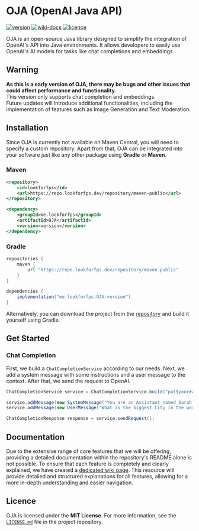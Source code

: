 # OJA (OpenAI Java API)

[version]: https://img.shields.io/github/v/tag/lookforfps/OJA?label=Version
[wiki-docs]: https://img.shields.io/badge/Wiki-Docs-%2368CBB0
[licence]: https://img.shields.io/github/license/lookforfps/OJA?label=Licence&color=%23fff

[wiki-docs-link]: https://oja.lookforfps.dev/introduction/oja/
[licence-link]: https://github.com/LookforFPS/OJA/blob/main/LICENSE.md

[![version][]]()
[![wiki-docs][]][wiki-docs-link]
[![licence][]][licence-link]

OJA is an open-source Java library designed to simplify the integration of OpenAI's API into Java environments.
It allows developers to easily use OpenAI's AI models for tasks like chat completions and embeddings.

## Warning
**As this is a early version of OJA, there may be bugs and other issues that could affect performance and functionality.**<br>
This version only supports chat completion and embeddings.<br>
Future updates will introduce additional functionalities, including the implementation of features such as Image Generation and Text Moderation.

## Installation

Since OJA is currently not available on Maven Central, you will need to specify a custom repository.
Apart from that, OJA can be integrated into your software just like any other package using **Gradle** or **Maven**.

### Maven
```xml
<repository>
    <id>lookforfps</id>
    <url>https://repo.lookforfps.dev/repository/maven-public</url>
</repository>
```

```xml
<dependency>
    <groupId>me.lookforfps</groupId>
    <artifactId>OJA</artifactId>
    <version>version</version>
</dependency>
```

### Gradle
```groovy
repositories {
    maven {
        url "https://repo.lookforfps.dev/repository/maven-public"
    }
}
```

```groovy
dependencies {
    implementation("me.lookforfps:OJA:version")
}
```

Alternatively, you can download the project from the [repository](https://github.com/LookforFPS/OJA) and build it yourself using Gradle.


## Get Started

### Chat Completion
First, we build a `ChatCompletionService` according to our needs.
Next, we add a system message with some instructions and a user message to the context.
After that, we send the request to OpenAI.
```java
ChatCompletionService service = ChatCompletionService.build("put$your#api%token§here", ChatCompletionModel.GPT_4_O_MINI.getIdentifier());

service.addMessage(new SystemMessage("You are an Assistant named Sarah."));
service.addMessage(new UserMessage("What is the biggest City in the world?"));

ChatCompletionResponse response = service.sendRequest();
```

## Documentation

Due to the extensive range of core features that we will be offering, providing a detailed documentation within the repository's README alone is not possible.
To ensure that each feature is completely and clearly explained, we have created a [dedicated wiki page](https://oja.lookforfps.dev).
This resource will provide detailed and structured explanations for all features, allowing for a more in-depth understanding and easier navigation.

## Licence

OJA is licensed under the **MIT License**. For more information, see the [`LICENSE.md`][licence-link] file in the project repository.